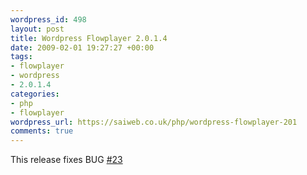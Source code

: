 ```yaml
--- 
wordpress_id: 498
layout: post
title: Wordpress Flowplayer 2.0.1.4
date: 2009-02-01 19:27:27 +00:00
tags: 
- flowplayer
- wordpress
- 2.0.1.4
categories: 
- php
- flowplayer
wordpress_url: https://saiweb.co.uk/php/wordpress-flowplayer-201
comments: true
---
```

This release fixes BUG <a href="https://trac.saiweb.co.uk/saiweb/ticket/23#">#23</a><br />
